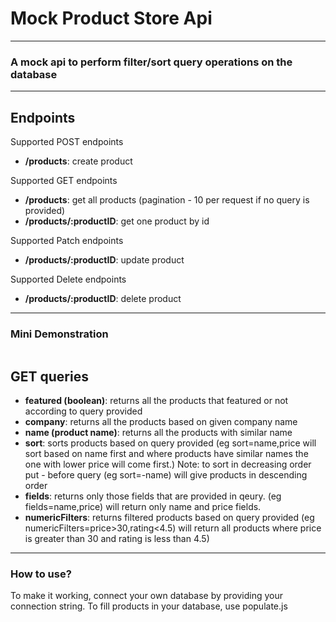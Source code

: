 <h1>Mock Product Store Api</h1>
<hr>

<h3>A mock api to perform filter/sort query operations on the database</h3>
<hr>

<h2>Endpoints</h2>
<p>Supported POST endpoints</p>
<ul>
  <li><strong>/products</strong>: create product</li>
</ul>

<p>Supported GET endpoints</p>
<ul>
  <li><strong>/products</strong>: get all products (pagination - 10 per request if no query is provided)</li>
  <li><strong>/products/:productID</strong>: get one product by id</li>
</ul>

<p>Supported Patch endpoints</p>
<ul>
  <li><strong>/products/:productID</strong>: update product</li>
</ul>

<p>Supported Delete endpoints</p>
<ul>
  <li><strong>/products/:productID</strong>: delete product</li>
</ul>
<hr>

<h3>Mini Demonstration</h3>
<img src="https://user-images.githubusercontent.com/53399843/154225509-e9b94ba7-d8f0-488b-83d9-211da6bbc80f.gif" alt="" />

<h2>GET queries</h2>
<ul>
  <li><strong>featured (boolean)</strong>: returns all the products that featured or not according to query provided</li>
  
  <li><strong>company</strong>: returns all the products based on given company name</li>
  <li><strong>name (product name)</strong>: returns all the products with similar name</li>
  <li><strong>sort</strong>: sorts products based on query provided (eg sort=name,price will sort based on name first and where products have similar names the one with lower price will come first.) Note: to sort in decreasing order put - before query (eg sort=-name) will give products in descending order</li>
  <li><strong>fields</strong>: returns only those fields that are provided in qeury. (eg fields=name,price) will return only name and price fields.</li>
  <li><strong>numericFilters</strong>: returns filtered products based on query provided (eg numericFilters=price>30,rating<4.5) will return all products where price is greater than 30 and rating is less than 4.5)</li>
</ul>
<hr>
<h3>How to use?</h3>

<p>To make it working, connect your own database by providing your connection string. To fill products in your database, use populate.js<p>
